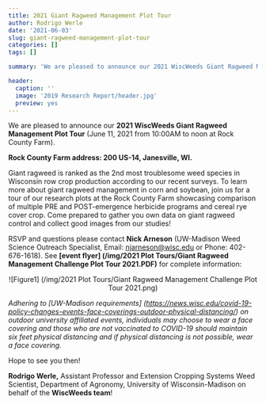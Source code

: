 ```yaml
---
title: 2021 Giant Ragweed Management Plot Tour
author: Rodrigo Werle
date: '2021-06-03'
slug: giant-ragweed-management-plot-tour
categories: []
tags: []

summary: 'We are pleased to announce our 2021 WiscWeeds Giant Ragweed Management Plot Tour (June 11, 2021 at Rock County Farm, Janesville, WI)!'

header:
  caption: ''
  image: '2019 Research Report/header.jpg'
  preview: yes
---
```


We are pleased to announce our **2021 WiscWeeds Giant Ragweed Management Plot Tour** (June 11, 2021 from 10:00AM to noon at Rock County Farm). 

**Rock County Farm address: 200 US-14, Janesville, WI.**   

Giant ragweed is ranked as the 2nd most troublesome weed species in Wisconsin row crop production according to our recent surveys. To learn more about giant ragweed management in corn and soybean, join us for a tour of our research plots at the Rock County Farm showcasing comparison of multiple PRE and POST-emergence herbicide programs and cereal rye cover crop. Come prepared to gather you own data on giant ragweed control and collect good images from our studies!

RSVP and questions please contact **Nick Arneson** (UW-Madison Weed Science Outreach Specialist, Email: njarneson@wisc.edu or Phone: 402-676-1618). See **[event flyer] (/img/2021 Plot Tours/Giant Ragweed Management Challenge Plot Tour 2021.PDF)** for complete information: 
<center>![Figure1] (/img/2021 Plot Tours/Giant Ragweed Management Challenge Plot Tour 2021.png)</center>

*Adhering to [UW-Madison requirements] (https://news.wisc.edu/covid-19-policy-changes-events-face-coverings-outdoor-physical-distancing/) on outdoor university affiliated events, individuals may choose to wear a face covering and those who are not vaccinated to COVID-19 should maintain six feet physical distancing and if physical distancing is not possible, wear a face covering.*


Hope to see you then!  
  
**Rodrigo Werle,** Assistant Professor and Extension Cropping Systems Weed Scientist, Department of Agronomy, University of Wisconsin-Madison on behalf of the **WiscWeeds team**! 
